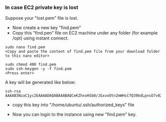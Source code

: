 ### In case EC2 private key is lost 
 
Suppose your "lost.pem" file is lost.

- Now create a new key "find.pem"
- Copy this "find.pen" file on EC2 machine under any folder (for example /opt) using instant connect.
```
sudo nano find.pem 
<Copy and paste the content of find.pem file from your download folder to this nano editor>
```
```
sudo chmod 400 find.pem
sudo ssh-keygen -y -f find.pem 
<Press enter>
```
A key will be generated like below:
```
ssh-rsa AAAAB3NzaC1yc2EAAAADAQABAAABAQCeKZhxoHSb0/JGxvoOtn2mWHsCfQ39bdLpnsO7v02oc+1jxTt6Xl61JsdmTsWKjAKMDwFejLkYFPRfE0e2+qqW+jKSxh/loOEGgP56TEgyw5tX1b/eq7PAVPzOrpI4E383ml9qJFxfWDXJSomHZQ4NvN4tnuP0QCV5RPjleAVfw2fWg5ASeTrNrGAWlVfXdUNbvR5n8OYrs7BGNDM3shQopCoHmOqJ3yoNOSEku34sTZntQw6gsdekGBVGrMtftxTuUaLWW/JQvSpKEuNQyhzv8exsK3dkoQqn9n0b8kW0CkWpSpIpGbB5IvLfypidP+maHje6aYizrm0IRamiwc3H
```
- copy this key into "/home/ubuntu/.ssh/authorized_keys" file

- Now you can login to the instance using new "find.pem" key.
